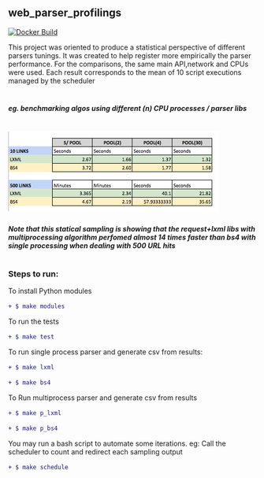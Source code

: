  ## web_parser_profilings
 
 [![Docker Build](https://img.shields.io/docker/build/pierrezemb/gostatic.svg?style=plastic)](https://hub.docker.com/r/gfreire)

This project was oriented to produce a statistical perspective of different parsers tunings. It was created to help register more empirically the parser performance.
For the comparisons, the same main API,network and CPUs were used. Each result
corresponds to the mean of 10 script executions managed by the scheduler
#
##### eg. benchmarking algos using different (n) CPU processes / parser libs 
# ![Screenshot](static/profiling-table.png)
##### Note that this statical sampling is showing that the request+lxml libs with multiprocessing algorithm perfomed almost *14 times* faster than bs4 with single processing when dealing with 500 URL hits
#
### Steps to run:

To install Python modules
```diff
+ $ make modules
```
To run the tests
```diff
+ $ make test
```
To run single process parser and generate csv from results:
```diff
+ $ make lxml
```
```diff
+ $ make bs4
```
To Run multiprocess parser and generate csv from results
```diff
+ $ make p_lxml
```
```diff
+ $ make p_bs4
```

You may run a bash script to automate some iterations. eg:
Call the scheduler to count and redirect each sampling output
```diff
+ $ make schedule
```


